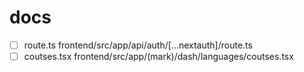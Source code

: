 # docs


- [ ] route.ts frontend/src/app/api/auth/[...nextauth]/route.ts
- [ ] coutses.tsx frontend/src/app/(mark)/dash/languages/coutses.tsx